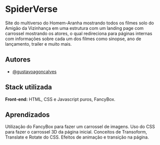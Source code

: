 
# SpiderVerse

Site do multiverso do Homem-Aranha mostrando todos os filmes solo do Amigão da Vizinhança em uma estrutura com um landing page com carrossel mostrando os atores, o qual redireciona para páginas internas com informações sobre cada um dos filmes como sinopse, ano de lançamento, trailer e muito mais.


## Autores

- [@gustavoagoncalves](https://github.com/gustavoagoncalves)


## Stack utilizada

**Front-end:** HTML, CSS e Javascript puros, FancyBox.


## Aprendizados
Utilização do FancyBox para fazer um carrossel de imagens. Uso do CSS para fazer o carrossel 3D da página inicial. Conceitos de Transoform, Translate e Rotate do CSS. Efeitos de animação e transição na página.


